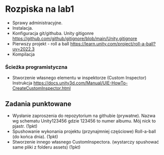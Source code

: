 # Rozpiska na lab1

* Sprawy administracyjne.
* Instalacja.
* Konfiguracja git/githuba. Unity gitigonre https://github.com/github/gitignore/blob/main/Unity.gitignore 
* Pierwszy projekt - roll a ball https://learn.unity.com/project/roll-a-ball?uv=2022.3 
* Kompilacja

### Ścieżka programistyczna

* Stworzenie własnego elementu w inspektorze (Custom Inspector)
Instrukcja https://docs.unity3d.com/Manual/UIE-HowTo-CreateCustomInspector.html

## Zadania punktowane

* Wysłanie zaproszenia do repozytorium na githubie (prywatne). Nazwa wg schematu Unity123456 gdzie 123456 to numer albumu. Mój nick to pjastr. (1pkt)
* Spushowanie wykonania projektu (przynajmniej częściowe) Roll-a-ball (do końca dnia). (1pkt)
* Stworzenie innego własnego CustomInspectora. (wystarczy spushować same pliki z folderu assets) (1pkt)
